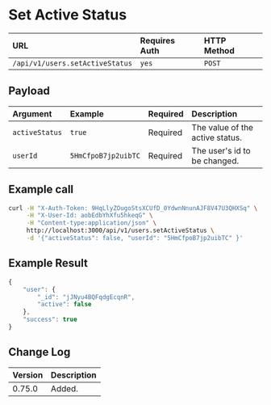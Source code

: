 # Set Active Status

| URL | Requires Auth | HTTP Method |
| :--- | :--- | :--- |
| `/api/v1/users.setActiveStatus` | `yes` | `POST` |

## Payload

| Argument | Example | Required | Description |
| :--- | :--- | :--- | :--- |
| `activeStatus` | `true` | Required | The value of the active status. |
| `userId` | `5HmCfpoB7jp2uibTC` | Required | The user's id to be changed. |

## Example call

```bash
curl -H "X-Auth-Token: 9HqLlyZOugoStsXCUfD_0YdwnNnunAJF8V47U3QHXSq" \
     -H "X-User-Id: aobEdbYhXfu5hkeqG" \
     -H "Content-type:application/json" \
     http://localhost:3000/api/v1/users.setActiveStatus \
     -d '{"activeStatus": false, "userId": "5HmCfpoB7jp2uibTC" }'
```

## Example Result

```javascript
{
    "user": {
        "_id": "jJNyu4BQFqdgEcqnR",
        "active": false
    },
    "success": true
}
```

## Change Log

| Version | Description |
| :--- | :--- |
| 0.75.0 | Added. |


